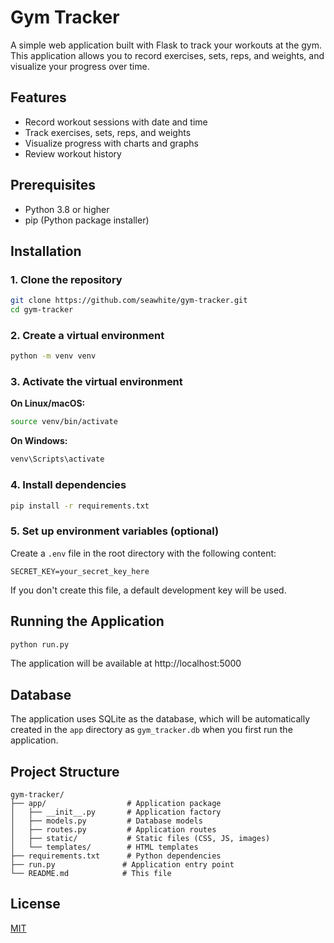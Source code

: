 # Gym Tracker

A simple web application built with Flask to track your workouts at the gym. This application allows you to record exercises, sets, reps, and weights, and visualize your progress over time.

## Features

- Record workout sessions with date and time
- Track exercises, sets, reps, and weights
- Visualize progress with charts and graphs
- Review workout history

## Prerequisites

- Python 3.8 or higher
- pip (Python package installer)

## Installation

### 1. Clone the repository

```bash
git clone https://github.com/seawhite/gym-tracker.git
cd gym-tracker
```

### 2. Create a virtual environment

```bash
python -m venv venv
```

### 3. Activate the virtual environment

**On Linux/macOS:**
```bash
source venv/bin/activate
```

**On Windows:**
```bash
venv\Scripts\activate
```

### 4. Install dependencies

```bash
pip install -r requirements.txt
```

### 5. Set up environment variables (optional)

Create a `.env` file in the root directory with the following content:

```
SECRET_KEY=your_secret_key_here
```

If you don't create this file, a default development key will be used.

## Running the Application

```bash
python run.py
```

The application will be available at http://localhost:5000

## Database

The application uses SQLite as the database, which will be automatically created in the `app` directory as `gym_tracker.db` when you first run the application.

## Project Structure

```
gym-tracker/
├── app/                  # Application package
│   ├── __init__.py       # Application factory
│   ├── models.py         # Database models
│   ├── routes.py         # Application routes
│   ├── static/           # Static files (CSS, JS, images)
│   └── templates/        # HTML templates
├── requirements.txt      # Python dependencies
├── run.py               # Application entry point
└── README.md            # This file
```

## License

[MIT](https://choosealicense.com/licenses/mit/)

